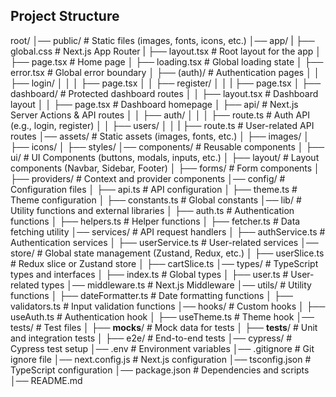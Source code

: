 ## Project Structure
root/
│── public/                  # Static files (images, fonts, icons, etc.)
│── app/
|   ├── global.css                   # Next.js App Router
|  ├── layout.tsx           # Root layout for the app
│   ├── page.tsx             # Home page
│   ├── loading.tsx          # Global loading state
│   ├── error.tsx            # Global error boundary
│   ├── (auth)/              # Authentication pages
│   │   ├── login/
│   │   │   ├── page.tsx
│   │   ├── register/
│   │   |   ├── page.tsx
│   ├── dashboard/           # Protected dashboard routes
│   │   ├── layout.tsx       # Dashboard layout
│   │   ├── page.tsx         # Dashboard homepage
│   ├── api/                 # Next.js Server Actions & API routes
│   │   ├── auth/
│   │   │   ├── route.ts     # Auth API (e.g., login, register)
│   │   ├── users/
│   │   |    ├── route.ts     # User-related API routes
│── assets/                  # Static assets (images, fonts, etc.)
│   ├── images/
│   ├── icons/
│   ├── styles/
│── components/              # Reusable components
│   ├── ui/                  # UI Components (buttons, modals, inputs, etc.)
│   ├── layout/              # Layout components (Navbar, Sidebar, Footer)
│   ├── forms/               # Form components
│   ├── providers/           # Context and provider components
│── config/                  # Configuration files
│   ├── api.ts               # API configuration
│   ├── theme.ts             # Theme configuration
│   ├── constants.ts         # Global constants
│── lib/                     # Utility functions and external libraries
│   ├── auth.ts              # Authentication functions
│   ├── helpers.ts           # Helper functions
│   ├── fetcher.ts           # Data fetching utility
│── services/                # API request handlers
│   ├── authService.ts       # Authentication services
│   ├── userService.ts       # User-related services
│── store/                   # Global state management (Zustand, Redux, etc.)
│   ├── userSlice.ts         # Redux slice or Zustand store
│   ├── cartSlice.ts
│── types/                   # TypeScript types and interfaces
│   ├── index.ts             # Global types
│   ├── user.ts              # User-related types
│── middleware.ts            # Next.js Middleware
│── utils/                   # Utility functions
│   ├── dateFormatter.ts     # Date formatting functions
│   ├── validators.ts        # Input validation functions
│── hooks/                   # Custom hooks
│   ├── useAuth.ts           # Authentication hook
│   ├── useTheme.ts          # Theme hook
│── tests/                   # Test files
│   ├── __mocks__/           # Mock data for tests
│   ├── __tests__/           # Unit and integration tests
│   ├── e2e/                 # End-to-end tests
│── cypress/                 # Cypress test setup
│── .env                     # Environment variables
│── .gitignore               # Git ignore file
│── next.config.js           # Next.js configuration
│── tsconfig.json            # TypeScript configuration
│── package.json             # Dependencies and scripts
│── README.md   